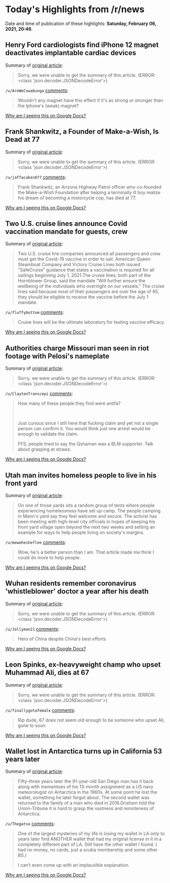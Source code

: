 # Today's Highlights from /r/news

Date and time of publication of these highlights: **Saturday, February 06, 2021, 20:46**.

## Henry Ford cardiologists find iPhone 12 magnet deactivates implantable cardiac devices

Summary of [original article](https://nbc25news.com/news/local/henry-ford-cardiologists-find-iphone-12-magnet-deactivates-implantable-cardiac-devices):

> Sorry, we were unable to get the summary of this article. (ERROR: <class 'json.decoder.JSONDecodeError'>)

`/u/AreWeCowabunga` [comments](https://www.reddit.com/r/news/comments/le8l9u/henry_ford_cardiologists_find_iphone_12_magnet/):

> Wouldn't any magnet have this effect if it's as strong or stronger than the Iphone's (weak) magnet?

[Why am I seeing this on Google Docs?](https://docs.google.com/document/d/1Dc6We63vOXIZsc0op-Bt4abqkYjXzOigalQqFxmvvbM/edit?usp=sharing)

## Frank Shankwitz, a Founder of Make-a-Wish, Is Dead at 77

Summary of [original article](https://www.nytimes.com/2021/02/06/us/frank-shankwitz-dead.html):

> Sorry, we were unable to get the summary of this article. (ERROR: <class 'json.decoder.JSONDecodeError'>)

`/u/jaffacakes077` [comments](https://www.reddit.com/r/news/comments/le6068/frank_shankwitz_a_founder_of_makeawish_is_dead_at/):

> Frank Shankwitz, an Arizona Highway Patrol officer who co-founded the Make-a-Wish Foundation after helping a terminally ill boy realize his dream of becoming a motorcycle cop, has died at 77.

[Why am I seeing this on Google Docs?](https://docs.google.com/document/d/1Dc6We63vOXIZsc0op-Bt4abqkYjXzOigalQqFxmvvbM/edit?usp=sharing)

## Two U.S. cruise lines announce Covid vaccination mandate for guests, crew

Summary of [original article](https://www.nbcnews.com/news/us-news/two-u-s-cruise-lines-announce-covid-vaccination-mandate-guests-n1256937):

> Two U.S. cruise line companies announced all passengers and crew must get the Covid-19 vaccine in order to sail. American Queen Steamboat Company and Victory Cruise Lines both issued "SafeCruise" guidance that states a vaccination is required for all sailings beginning July 1, 2021.The cruise lines, both part of the Hornblower Group, said the mandate "Will further ensure the wellbeing of the individuals who overnight on our vessels." The cruise lines said because most of their passengers are over the age of 65, they should be eligible to receive the vaccine before the July 1 mandate.

`/u/fluffybottom` [comments](https://www.reddit.com/r/news/comments/le39ge/two_us_cruise_lines_announce_covid_vaccination/):

> Cruise lines will be the ultimate laboratory for testing vaccine efficacy.

[Why am I seeing this on Google Docs?](https://docs.google.com/document/d/1Dc6We63vOXIZsc0op-Bt4abqkYjXzOigalQqFxmvvbM/edit?usp=sharing)

## Authorities charge Missouri man seen in riot footage with Pelosi's nameplate

Summary of [original article](https://www.nbcnews.com/news/us-news/authorities-charge-missouri-man-seen-riot-footage-pelosi-s-nameplate-n1256931):

> Sorry, we were unable to get the summary of this article. (ERROR: <class 'json.decoder.JSONDecodeError'>)

`/u/ClaytonTranscepi` [comments](https://www.reddit.com/r/news/comments/le2lus/authorities_charge_missouri_man_seen_in_riot/):

> How many of these people they find were antifa? 
> 
> &#x200B;
> 
> Just curious since I still here that fucking claim and yet not a single person can confirm it. You would think just one arrest would be enough to validate the claim. 
> 
> FFS, people tried to say the Qshaman was a BLM supporter. Talk about grasping at straws.

[Why am I seeing this on Google Docs?](https://docs.google.com/document/d/1Dc6We63vOXIZsc0op-Bt4abqkYjXzOigalQqFxmvvbM/edit?usp=sharing)

## Utah man invites homeless people to live in his front yard

Summary of [original article](https://www.ctvnews.ca/world/utah-man-invites-homeless-people-to-live-in-his-front-yard-1.5298749):

> On one of those yards sits a random group of tents where people experiencing homelessness have set up camp. The people camping in Mann's yard say they feel welcome and secure. The activist has been meeting with high-level city officials in hopes of keeping his front yard village open beyond the next two weeks and setting an example for ways to help people living on society's margins.

`/u/mewehesheflee` [comments](https://www.reddit.com/r/news/comments/le98gd/utah_man_invites_homeless_people_to_live_in_his/):

> Wow, he's a better person than I am.  That article made me think I could do more to help people.

[Why am I seeing this on Google Docs?](https://docs.google.com/document/d/1Dc6We63vOXIZsc0op-Bt4abqkYjXzOigalQqFxmvvbM/edit?usp=sharing)

## Wuhan residents remember coronavirus 'whistleblower' doctor a year after his death

Summary of [original article](https://www.reuters.com/article/reutersComService_2_MOLT/idUSKBN2A60AK):

> Sorry, we were unable to get the summary of this article. (ERROR: <class 'json.decoder.JSONDecodeError'>)

`/u/Jollyman21` [comments](https://www.reddit.com/r/news/comments/ldwxd1/wuhan_residents_remember_coronavirus/):

> Hero of China despite China's best efforts

[Why am I seeing this on Google Docs?](https://docs.google.com/document/d/1Dc6We63vOXIZsc0op-Bt4abqkYjXzOigalQqFxmvvbM/edit?usp=sharing)

## Leon Spinks, ex-heavyweight champ who upset Muhammad Ali, dies at 67

Summary of [original article](https://www.espn.com/boxing/story/_/id/30848782/leon-spinks-ex-heavyweight-champ-upset-muhammad-ali-dies-67):

> Sorry, we were unable to get the summary of this article. (ERROR: <class 'json.decoder.JSONDecodeError'>)

`/u/finallygotafemale` [comments](https://www.reddit.com/r/news/comments/lebhb1/leon_spinks_exheavyweight_champ_who_upset/):

> Rip dude, 67 does not seem old enough to be someone who upset Ali, gone to soon

[Why am I seeing this on Google Docs?](https://docs.google.com/document/d/1Dc6We63vOXIZsc0op-Bt4abqkYjXzOigalQqFxmvvbM/edit?usp=sharing)

## Wallet lost in Antarctica turns up in California 53 years later

Summary of [original article](https://www.theguardian.com/world/2021/feb/06/wallet-lost-in-antarctica-turns-up-in-california-53-years-later):

> Fifty-three years later the 91-year-old San Diego man has it back along with mementoes of his 13-month assignment as a US navy meteorologist on Antarctica in the 1960s. At some point he lost the wallet, something he later forgot about. The second wallet was returned to the family of a man who died in 2016.Grisham told the Union-Tribune it is hard to grasp the vastness and remoteness of Antarctica.

`/u/Thegatso` [comments](https://www.reddit.com/r/news/comments/ldzt56/wallet_lost_in_antarctica_turns_up_in_california/):

> One of the largest mysteries of my life is losing my wallet in LA only to years later find ANOTHER wallet that had my original license in it in a completely different part of LA. Still have the other wallet I found.  ( had no money, no cards, just a scuba membership and some other BS.)
> 
> I can’t even come up with an implausible explanation.

[Why am I seeing this on Google Docs?](https://docs.google.com/document/d/1Dc6We63vOXIZsc0op-Bt4abqkYjXzOigalQqFxmvvbM/edit?usp=sharing)

